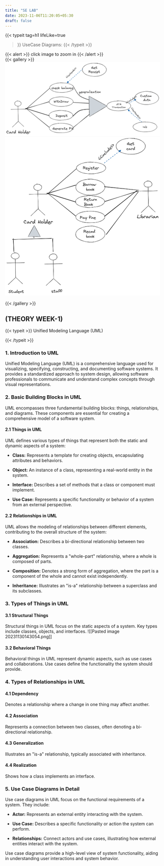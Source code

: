 ```yaml
---
title: "SE LAB"
date: 2023-11-06T11:20:05+05:30
draft: false
---
```

{{< typeit 
  tag=h1
  lifeLike=true
>}}
UseCase Diagrams:
{{< /typeit >}}


{{< alert >}}
click image to zoom in
{{< /alert >}}
<br>
{{< gallery >}}
  <img src="ATM.png" class="grid-w33" />
  <img src="Library.png" class="grid-w33" />
  <!-- <img src="gallery/03.jpg" class="grid-w33" />
  <img src="gallery/04.jpg" class="grid-w33" />
  <img src="gallery/05.jpg" class="grid-w33" />
  <img src="gallery/06.jpg" class="grid-w33" />
  <img src="gallery/07.jpg" class="grid-w33" /> -->
{{< /gallery >}}

## (THEORY WEEK-1)
{{< typeit >}}
Unified Modeling Language (UML)

{{< /typeit >}}

### 1. Introduction to UML

Unified Modeling Language (UML) is a comprehensive language used for visualizing, specifying, constructing, and documenting software systems. It provides a standardized approach to system design, allowing software professionals to communicate and understand complex concepts through visual representations.

### 2. Basic Building Blocks in UML

UML encompasses three fundamental building blocks: things, relationships, and diagrams. These components are essential for creating a comprehensive model of a software system.

#### 2.1 Things in UML

UML defines various types of things that represent both the static and dynamic aspects of a system:

- **Class:** Represents a template for creating objects, encapsulating attributes and behaviors.

- **Object:** An instance of a class, representing a real-world entity in the system.

- **Interface:** Describes a set of methods that a class or component must implement.

- **Use Case:** Represents a specific functionality or behavior of a system from an external perspective.

#### 2.2 Relationships in UML

UML allows the modeling of relationships between different elements, contributing to the overall structure of the system:

- **Association:** Describes a bi-directional relationship between two classes.

- **Aggregation:** Represents a "whole-part" relationship, where a whole is composed of parts.

- **Composition:** Denotes a strong form of aggregation, where the part is a component of the whole and cannot exist independently.

- **Inheritance:** Illustrates an "is-a" relationship between a superclass and its subclasses.

### 3. Types of Things in UML

#### 3.1 Structural Things

Structural things in UML focus on the static aspects of a system. Key types include classes, objects, and interfaces.
![[Pasted image 20231130143054.png]]
#### 3.2 Behavioral Things

Behavioral things in UML represent dynamic aspects, such as use cases and collaborations. Use cases define the functionality the system should provide.

### 4. Types of Relationships in UML

#### 4.1 Dependency

Denotes a relationship where a change in one thing may affect another.

#### 4.2 Association

Represents a connection between two classes, often denoting a bi-directional relationship.

#### 4.3 Generalization

Illustrates an "is-a" relationship, typically associated with inheritance.

#### 4.4 Realization

Shows how a class implements an interface.

### 5. Use Case Diagrams in Detail

Use case diagrams in UML focus on the functional requirements of a system. They include:

- **Actor:** Represents an external entity interacting with the system.

- **Use Case:** Describes a specific functionality or action the system can perform.

- **Relationships:** Connect actors and use cases, illustrating how external entities interact with the system.

Use case diagrams provide a high-level view of system functionality, aiding in understanding user interactions and system behavior.
